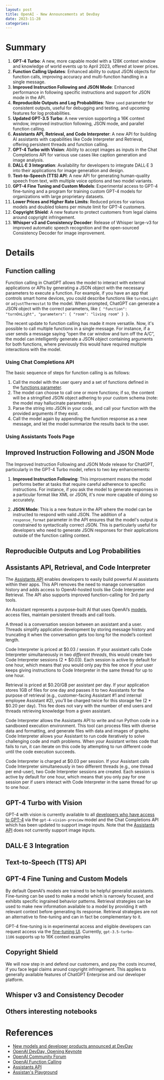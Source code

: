 ```yaml
---
layout: post
title: OpenAI - New Announcements at DevDay
date: 2023-11-28
categories:
---
```

# Summary

1. **GPT-4 Turbo**: A new, more capable model with a 128K context window and knowledge of world events up to April 2023, offered at lower prices.
2. **Function Calling Updates**: Enhanced ability to output JSON objects for function calls, improving accuracy and multi-function handling in a single message.
3. **Improved Instruction Following and JSON Mode**: Enhanced performance in following specific instructions and support for JSON mode in the API.
4. **Reproducible Outputs and Log Probabilities**: New `seed` parameter for consistent outputs, useful for debugging and testing, and upcoming features for log probabilities.
5. **Updated GPT-3.5 Turbo**: A new version supporting a 16K context window, improved instruction following, JSON mode, and parallel function calling.
6. **Assistants API, Retrieval, and Code Interpreter**: A new API for building AI assistants with capabilities like Code Interpreter and Retrieval, offering persistent threads and function calling.
7. **GPT-4 Turbo with Vision**: Ability to accept images as inputs in the Chat Completions API for various use cases like caption generation and image analysis.
8. **DALL·E 3 Integration**: Availability for developers to integrate DALL·E 3 into their applications for image generation and design.
9. **Text-to-Speech (TTS) API**: A new API for generating human-quality speech from text, with multiple voice options and two model variants.
10. **GPT-4 Fine Tuning and Custom Models**: Experimental access to GPT-4 fine-tuning and a program for training custom GPT-4 models for organizations with large proprietary datasets.
11. **Lower Prices and Higher Rate Limits**: Reduced prices for various models and doubled tokens per minute limit for GPT-4 customers.
12. **Copyright Shield**: A new feature to protect customers from legal claims around copyright infringement.
13. **Whisper v3 and Consistency Decoder**: Release of Whisper large-v3 for improved automatic speech recognition and the open-sourced Consistency Decoder for image improvement.

# Details

## Function calling
Function calling in ChatGPT allows the model to interact with external applications or APIs by generating a JSON object with the necessary parameters to execute a function. For example, if you have an app that controls smart home devices, you could describe functions like `turnOnLight` or `adjustThermostat` to the model. When prompted, ChatGPT can generate a JSON object with the correct parameters, like `{ "function": "turnOnLight", "parameters": { "room": "living room" } }`.

The recent update to function calling has made it more versatile. Now, it's possible to call multiple functions in a single message. For instance, if a user sends a message saying “open the car window and turn off the A/C”, the model can intelligently generate a JSON object containing arguments for both functions, where previously this would have required multiple interactions with the model.

### Using Chat Completions API

The basic sequence of steps for function calling is as follows:

1. Call the model with the user query and a set of functions defined in the [functions parameter](https://platform.openai.com/docs/api-reference/chat/create#chat/create-functions).
2. The model can choose to call one or more functions; if so, the content will be a stringified JSON object adhering to your custom schema (note: the model may hallucinate parameters).
3. Parse the string into JSON in your code, and call your function with the provided arguments if they exist.
4. Call the model again by appending the function response as a new message, and let the model summarize the results back to the user.

### Using Assistants Tools Page

## Improved Instruction Following and JSON Mode

The Improved Instruction Following and JSON Mode release for ChatGPT, particularly in the GPT-4 Turbo model, refers to two key enhancements:

1. **Improved Instruction Following**: This improvement means the model performs better at tasks that require careful adherence to specific instructions. For instance, if you ask the model to generate responses in a particular format like XML or JSON, it's now more capable of doing so accurately.

2. **JSON Mode**: This is a new feature in the API where the model can be instructed to respond with valid JSON. The addition of a `response_format` parameter in the API ensures that the model's output is constrained to syntactically correct JSON. This is particularly useful for developers who need to generate JSON responses for their applications outside of the function calling context.

## Reproducible Outputs and Log Probabilities

## Assistants API, Retrieval, and Code Interpreter

The [Assistants API](https://platform.openai.com/docs/guides/assistants) enables developers to easily build powerful AI assistants within their apps. This API removes the need to manage conversation history and adds access to OpenAI-hosted tools like Code Interpreter and Retrieval. The API also supports improved function-calling for 3rd party tools.

An Assistant represents a purpose-built AI that uses OpenAI’s [models](https://platform.openai.com/docs/models), access files, maintain persistent threads and call tools.

A thread is a conversation session between an assistant and a user. Threads simplify application development by storing message history and truncating it when the conversation gets too long for the model’s context length.

Code Interpreter is priced at $0.03 / session. If your assistant calls Code Interpreter simultaneously in two _different_ _threads_, this would create two Code Interpreter sessions (2 * $0.03). Each session is active by default for one hour, which means that you would only pay this fee once if your user keeps giving instructions to Code Interpreter in the same thread for up to one hour.

Retrieval is priced at $0.20/GB per assistant per day. If your application stores 1GB of files for one day and passes it to two Assistants for the purpose of retrieval (e.g., customer-facing Assistant #1 and internal employee Assistant #2), you’ll be charged twice for this storage fee (2 * $0.20 per day). This fee does not vary with the number of end users and threads retrieving knowledge from a given assistant.

Code Interpreter allows the Assistants API to write and run Python code in a sandboxed execution environment. This tool can process files with diverse data and formatting, and generate files with data and images of graphs. Code Interpreter allows your Assistant to run code iteratively to solve challenging code and math problems. When your Assistant writes code that fails to run, it can iterate on this code by attempting to run different code until the code execution succeeds.

Code Interpreter is charged at $0.03 per session. If your Assistant calls Code Interpreter simultaneously in two different threads (e.g., one thread per end-user), two Code Interpreter sessions are created. Each session is active by default for one hour, which means that you only pay for one session per if users interact with Code Interpreter in the same thread for up to one hour.
## GPT-4 Turbo with Vision
GPT-4 with vision is currently available to all [developers who have access to GPT-4](https://help.openai.com/en/articles/7102672-how-can-i-access-gpt-4) via the `gpt-4-vision-preview` model and the Chat Completions API which has been updated to support image inputs. Note that the [Assistants API](https://platform.openai.com/docs/api-reference/assistants) does not currently support image inputs.
## DALL·E 3 Integration

## Text-to-Speech (TTS) API

## GPT-4 Fine Tuning and Custom Models
By default OpenAI’s models are trained to be helpful generalist assistants. Fine-tuning can be used to make a model which is narrowly focused, and exhibits specific ingrained behavior patterns. Retrieval strategies can be used to make new information available to a model by providing it with relevant context before generating its response. Retrieval strategies are not an alternative to fine-tuning and can in fact be complementary to it.

GPT-4 fine-tuning is in experimental access and eligible developers can request access via the [fine-tuning UI](https://platform.openai.com/finetune). Currently, `gpt-3.5-turbo-1106` supports up to 16K context examples

## Copyright Shield

We will now step in and defend our customers, and pay the costs incurred, if you face legal claims around copyright infringement. This applies to generally available features of ChatGPT Enterprise and our developer platform.

## Whisper v3 and Consistency Decoder

## Others interesting notebooks


# References
- [New models and developer products announced at DevDay](https://openai.com/blog/new-models-and-developer-products-announced-at-devday)
- [OpenAI DevDay, Opening Keynote](https://www.youtube.com/watch?v=U9mJuUkhUzk&t=2290s)
- [OpenAI Community Forum](https://community.openai.com/)
- [OpenAI Function Calling](https://platform.openai.com/docs/guides/function-calling)
- [Assistants API](https://help.openai.com/en/articles/8550641-assistants-api)
- [Assistan's Playground](https://platform.openai.com/playground)


